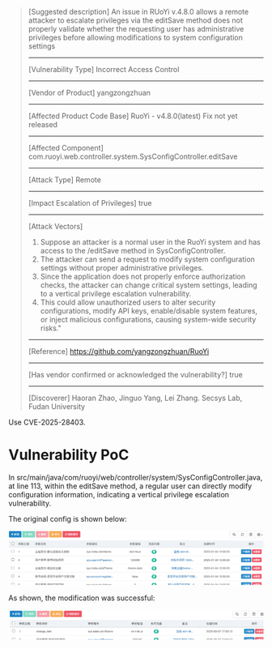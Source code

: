 > [Suggested description]
> An issue in RUoYi v.4.8.0 allows a remote attacker to escalate
> privileges via the editSave method does not properly validate whether
> the requesting user has administrative privileges before allowing
> modifications to system configuration settings
>
> ------------------------------------------
>
> [Vulnerability Type]
> Incorrect Access Control
>
> ------------------------------------------
>
> [Vendor of Product]
> yangzongzhuan
>
> ------------------------------------------
>
> [Affected Product Code Base]
> RuoYi - v4.8.0(latest)  Fix not yet released
>
> ------------------------------------------
>
> [Affected Component]
> com.ruoyi.web.controller.system.SysConfigController.editSave
>
> ------------------------------------------
>
> [Attack Type]
> Remote
>
> ------------------------------------------
>
> [Impact Escalation of Privileges]
> true
>
> ------------------------------------------
>
> [Attack Vectors]
> 1. Suppose an attacker is a normal user in the RuoYi system and has access to the /editSave method in SysConfigController.
>  2. The attacker can send a request to modify system configuration settings without proper administrative privileges.
>  3. Since the application does not properly enforce authorization checks, the attacker can change critical system settings, leading to a vertical privilege escalation vulnerability.
>  4. This could allow unauthorized users to alter security configurations, modify API keys, enable/disable system features, or inject malicious configurations, causing system-wide security risks."
>
> ------------------------------------------
>
> [Reference]
> https://github.com/yangzongzhuan/RuoYi
>
> ------------------------------------------
>
> [Has vendor confirmed or acknowledged the vulnerability?]
> true
>
> ------------------------------------------
>
> [Discoverer]
> Haoran Zhao, Jinguo Yang, Lei Zhang. Secsys Lab, Fudan University

Use CVE-2025-28403.

# Vulnerability PoC
In src/main/java/com/ruoyi/web/controller/system/SysConfigController.java, at line 113, within the editSave method, a regular user can directly modify configuration information, indicating a vertical privilege escalation vulnerability.

The original config is shown below:

![alt text](image/image-30.png)

As shown, the modification was successful:

![alt text](image/image-27.png)